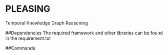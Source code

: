 # PLEASING
Temporal Knowledge Graph Reasoning

##Dependencies
The required framework and other libraries can be found in the requirement.txt

##Commands
